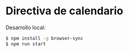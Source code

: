 # Directiva de calendario

Desarrollo local:
```sh
$ npm install -g browser-sync
$ npm run start
```
